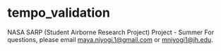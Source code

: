 # tempo_validation
NASA SARP (Student Airborne Research Project) Project - Summer 
For questions, please email maya.niyogi.1@gmail.com or mniyogi1@jh.edu.

